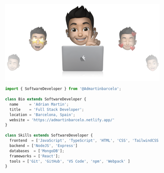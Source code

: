 <p align="center">
  <img src="https://github.com/admartinbarcelo/admartinbarcelo/raw/main/cover-admartin.png" />
</p>

```js
import { SoftwareDeveloper } from '@Admartinbarcelo';

class Bio extends SoftwareDeveloper {
  name     = 'Adrian Martin';
  title    = 'Full Stack Developer';
  location = 'Barcelona, Spain';
  website = 'https://admartinbarcelo.netlify.app/'
}

class Skills extends SoftwareDeveloper {
  frontend  = ['JavaScript', 'TypeScript', 'HTML', 'CSS', 'TailwindCSS', 'Bootstrap'];
  backend = ['NodeJS', 'Express']
  databases  = ['MongoDB'];
  frameworks = ['React'];
  tools = ['Git', 'GitHub', 'VS Code', 'npm', 'Webpack' ]
}
```
